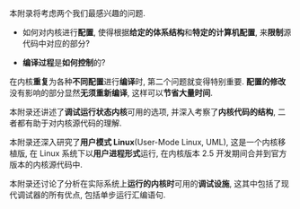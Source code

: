 本附录将考虑两个我们最感兴趣的问题.

- 如何对内核进行**配置**, 使得根据**给定的体系结构**和**特定的计算机配置**, 来**限制**源代码中对应的部分?

- **编译过程**是**如何控制**的?

在内核**重复**为各种**不同配置**进行**编译**时, 第二个问题就变得特别重要. **配置的修改**没有影响的部分显然**无须重新编译**, 这样可以**节省大量时间**.

本附录还讲述了**调试运行状态内核**可用的选项, 并深入考察了**内核代码的结构**, 二者都有助于对内核源代码的理解.

本附录还深入研究了**用户模式 Linux**(User-Mode Linux, UML), 这是一个内核移植版, 在 Linux 系统下以**用户进程形式**运行, 在内核版本 2.5 开发期间合并到官方版本的内核源代码中.

本附录还讨论了分析在实际系统上**运行的内核时**可用的**调试设施**, 这其中包括了现代调试器的所有优点, 包括单步运行汇编语句.